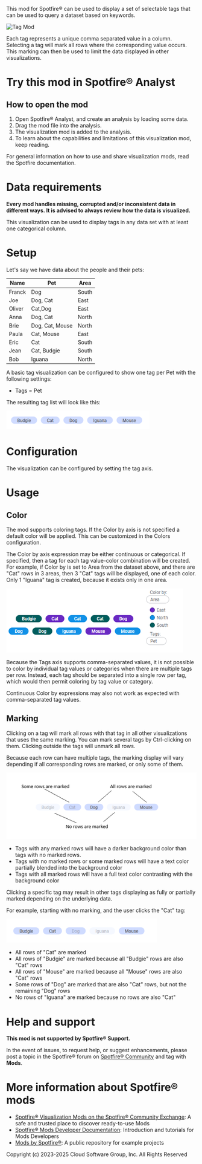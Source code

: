 This mod for Spotfire® can be used to display a set of selectable tags that can be used to query a dataset based on keywords.

![Tag Mod](../assets/tag.png)

Each tag represents a unique comma separated value in a column. Selecting a tag will mark all rows where the corresponding value occurs. This marking can then be used to limit the data displayed in other visualizations.

# Try this mod in Spotfire® Analyst

## How to open the mod

1. Open Spotfire® Analyst, and create an analysis by loading some data.
1. Drag the mod file into the analysis.
1. The visualization mod is added to the analysis.
1. To learn about the capabilities and limitations of this visualization mod, keep reading.

For general information on how to use and share visualization mods, read the Spotfire documentation.

# Data requirements

**Every mod handles missing, corrupted and/or inconsistent data in different ways. It is advised to always review how the data is visualized.**

This visualization can be used to display tags in any data set with at least one categorical column.

# Setup

Let's say we have data about the people and their pets:

| Name   | Pet             | Area  |
| ------ | --------------- | ----- |
| Franck | Dog             | South |
| Joe    | Dog, Cat        | East  |
| Oliver | Cat,Dog         | East  |
| Anna   | Dog, Cat        | North |
| Brie   | Dog, Cat, Mouse | North |
| Paula  | Cat, Mouse      | East  |
| Eric   | Cat             | South |
| Jean   | Cat, Budgie     | South |
| Bob    | Iguana          | North |

A basic tag visualization can be configured to show one tag per Pet with the following settings:
* Tags = Pet

The resulting tag list will look like this:

![Sample](../assets/sample.png)

# Configuration

The visualization can be configured by setting the tag axis.

# Usage

## Color

The mod supports coloring tags. If the Color by axis is not specified a default color will be applied. This can be customized in the Colors configuration.

The Color by axis expression may be either continuous or categorical. If specified, then a tag for each tag value-color combination will be created. For example, if Color by is set to Area from the dataset above, and there are "Cat" rows in 3 areas, then 3 "Cat" tags will be displayed, one of each color. Only 1 "Iguana" tag is created, because it exists only in one area.

![Coloring](../assets/color-by.png)

Because the Tags axis supports comma-separated values, it is not possible to color by individual tag values or categories when there are multiple tags per row. Instead, each tag should be separated into a single row per tag, which would then permit coloring by tag value or category. 

Continuous Color by expressions may also not work as expected with comma-separated tag values.

## Marking

Clicking on a tag will mark all rows with that tag in all other visualizations that uses the same marking. You can mark several tags by Ctrl-clicking on them. Clicking outside the tags will unmark all rows.

Because each row can have multiple tags, the marking display will vary depending if all corresponding rows are marked, or only some of them.

![Marking](../assets/marking.png)

* Tags with any marked rows will have a darker background color than tags with no marked rows.
* Tags with no marked rows or some marked rows will have a text color partially blended into the background color
* Tags with all marked rows will have a full text color contrasting with the background color

Clicking a specific tag may result in other tags displaying as fully or partially marked depending on the underlying data. 

For example, starting with no marking, and the user clicks the "Cat" tag: 

![Marking](../assets/marking-cat.png)

* All rows of "Cat" are marked
* All rows of "Budgie" are marked because all "Budgie" rows are also "Cat" rows
* All rows of "Mouse" are marked because all "Mouse" rows are also "Cat" rows
* Some rows of "Dog" are marked that are also "Cat" rows, but not the remaining "Dog" rows
* No rows of "Iguana" are marked because no rows are also "Cat"

# Help and support

**This mod is not supported by Spotfire® Support.**

In the event of issues, to request help, or suggest enhancements, please post a topic in the Spotfire® forum on [Spotfire® Community](https://community.spotfire.com/forums/forum/18-spotfire/) and tag with **Mods**.

# More information about Spotfire® mods

- [Spotfire® Visualization Mods on the Spotfire® Community Exchange](https://community.spotfire.com/files/category/7-visualization-mods/): A safe and trusted place to discover ready-to-use Mods
- [Spotfire® Mods Developer Documentation](https://spotfiresoftware.github.io/spotfire-mods/docs/): Introduction and tutorials for Mods Developers
- [Mods by Spotfire®](https://github.com/spotfiresoftware/spotfire-mods/releases/latest): A public repository for example projects

Copyright (c) 2023-2025 Cloud Software Group, Inc. All Rights Reserved